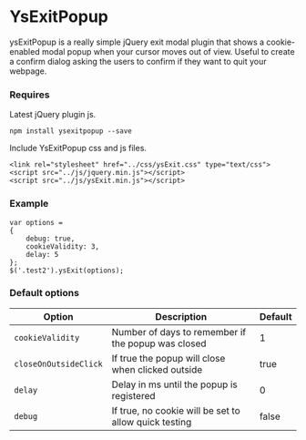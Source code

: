 # YsExitPopup

ysExitPopup is a really simple jQuery exit modal plugin that shows a cookie-enabled modal popup when your cursor moves out of view. Useful to create a confirm dialog asking the users to confirm if they want to quit your webpage.

### Requires
Latest jQuery plugin js.

``` 
npm install ysexitpopup --save

```

Include YsExitPopup css and js files.

``` 
<link rel="stylesheet" href="../css/ysExit.css" type="text/css">
<script src="../js/jquery.min.js"></script>
<script src="../js/ysExit.min.js"></script>
```

### Example

```
var options = 
{
	debug: true,
    cookieValidity: 3,
    delay: 5
};
$('.test2').ysExit(options);
```

### Default options

Option | Description | Default
-------|-------------|--------
`cookieValidity`|Number of days to remember if the popup was closed|1
`closeOnOutsideClick`|If true the popup will close when clicked outside|true
`delay`|Delay in ms until the popup is registered|0
`debug`|If true, no cookie will be set to allow quick testing|false
